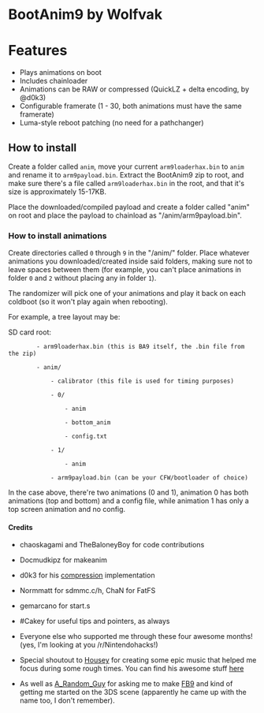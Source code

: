 # BootAnim9 by Wolfvak

# Features

- Plays animations on boot
- Includes chainloader
- Animations can be RAW or compressed (QuickLZ + delta encoding, by @d0k3)
- Configurable framerate (1 - 30, both animations must have the same framerate)
- Luma-style reboot patching (no need for a pathchanger)

## How to install

Create a folder called `anim`, move your current `arm9loaderhax.bin` to `anim` and rename it to `arm9payload.bin`.
Extract the BootAnim9 zip to root, and make sure there's a file called `arm9loaderhax.bin` in the root, and that it's
size is approximately 15-17KB.

Place the downloaded/compiled payload and create a folder called "anim" on root and place the payload to
chainload as "/anim/arm9payload.bin".

### How to install animations

Create directories called `0` through `9` in the "/anim/" folder. Place whatever animations
you downloaded/created inside said folders, making sure not to leave spaces between them
(for example, you can't place animations in folder `0` and `2` without placing any in folder `1`).

The randomizer will pick one of your animations and play it back on each coldboot (so it won't play again when rebooting).

For example, a tree layout may be:

SD card root:

			- arm9loaderhax.bin (this is BA9 itself, the .bin file from the zip)

			- anim/

				- calibrator (this file is used for timing purposes)

				- 0/

					- anim

					- bottom_anim

					- config.txt

				- 1/

					- anim

				- arm9payload.bin (can be your CFW/bootloader of choice)


In the case above, there're two animations (0 and 1), animation 0 has both animations (top and bottom)
and a config file, while animation 1 has only a top screen animation and no config.

#### Credits

- chaoskagami and TheBaloneyBoy for code contributions

- Docmudkipz for makeanim

- d0k3 for his [compression](https://github.com/d0k3/ban9comp) implementation

- Normmatt for sdmmc.c/h, ChaN for FatFS

- gemarcano for start.s

- \#Cakey for useful tips and pointers, as always

- Everyone else who supported me through these four awesome months! (yes, I'm looking at you /r/Nintendohacks!)

- Special shoutout to [Housey](https://github.com/housebreaker) for creating some epic music that helped me focus during some
rough times. You can find his awesome stuff [here](https://soundcloud.com/housebreaker1)

- As well as [A\_Random\_Guy](https://gbatemp.net/members/a_random_guy.366070/) for asking me to make [FB9](http://github.com/Wolfvak/FakeBrick9)
and kind of getting me started on the 3DS scene (apparently he came up with the name too, I don't remember).
